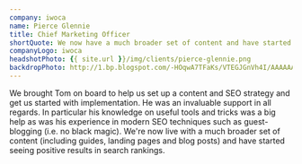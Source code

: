 ```yaml
---
company: iwoca
name: Pierce Glennie
title: Chief Marketing Officer
shortQuote: We now have a much broader set of content and have started seeing positive results in search rankings.
companyLogo: iwoca
headshotPhoto: {{ site.url }}/img/clients/pierce-glennie.png
backdropPhoto: http://1.bp.blogspot.com/-HOqwA7TFaKs/VTEGJGnVh4I/AAAAAAAAAFA/wmevGwLImVU/s1600/iwoca%2Bpic.jpg
---
```

We brought Tom on board to help us set up a content and SEO strategy and get us started with implementation. He was an invaluable support in all regards. In particular his knowledge on useful tools and tricks was a big help as was his experience in modern SEO techniques such as guest-blogging (i.e. no black magic). We're now live with a much broader set of content (including guides, landing pages and blog posts) and have started seeing positive results in search rankings.